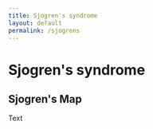 ```yaml
---
title: Sjogren's syndrome
layout: default
permalink: /sjogrens
---
```


# Sjogren's syndrome
## Sjogren's Map

Text

